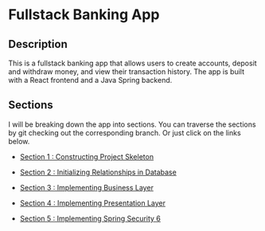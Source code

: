 # Fullstack Banking App

## Description

This is a fullstack banking app that allows users to create accounts, deposit and withdraw money, and view their transaction history. The app is built with a React frontend and a Java Spring backend. 

## Sections

I will be breaking down the app into sections. You can traverse the sections by git checking out the corresponding branch. Or just click on the links below.

* [Section 1 : Constructing Project Skeleton](https://github.com/muhammedzahit/fullstack-react-spring-bankapp/tree/sec1)

* [Section 2 : Initializing Relationships in Database](https://github.com/muhammedzahit/fullstack-react-spring-bankapp/tree/sec2)

* [Section 3 : Implementing Business Layer](https://github.com/muhammedzahit/fullstack-react-spring-bankapp/tree/sec3)

* [Section 4 : Implementing Presentation Layer](https://github.com/muhammedzahit/fullstack-react-spring-bankapp/tree/sec4)

* [Section 5 : Implementing Spring Security 6](https://github.com/muhammedzahit/fullstack-react-spring-bankapp/tree/sec5)